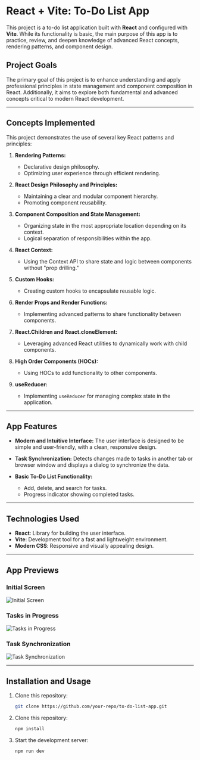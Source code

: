 # React + Vite: To-Do List App

This project is a to-do list application built with **React** and configured with **Vite**. While its functionality is basic, the main purpose of this app is to practice, review, and deepen knowledge of advanced React concepts, rendering patterns, and component design.

## Project Goals

The primary goal of this project is to enhance understanding and apply professional principles in state management and component composition in React. Additionally, it aims to explore both fundamental and advanced concepts critical to modern React development.

---

## Concepts Implemented

This project demonstrates the use of several key React patterns and principles:

1. **Rendering Patterns:**

   - Declarative design philosophy.
   - Optimizing user experience through efficient rendering.

2. **React Design Philosophy and Principles:**

   - Maintaining a clear and modular component hierarchy.
   - Promoting component reusability.

3. **Component Composition and State Management:**

   - Organizing state in the most appropriate location depending on its context.
   - Logical separation of responsibilities within the app.

4. **React Context:**

   - Using the Context API to share state and logic between components without "prop drilling."

5. **Custom Hooks:**

   - Creating custom hooks to encapsulate reusable logic.

6. **Render Props and Render Functions:**

   - Implementing advanced patterns to share functionality between components.

7. **React.Children and React.cloneElement:**

   - Leveraging advanced React utilities to dynamically work with child components.

8. **High Order Components (HOCs):**

   - Using HOCs to add functionality to other components.

9. **useReducer:**
   - Implementing `useReducer` for managing complex state in the application.

---

## App Features

- **Modern and Intuitive Interface:**
  The user interface is designed to be simple and user-friendly, with a clean, responsive design.

- **Task Synchronization:**
  Detects changes made to tasks in another tab or browser window and displays a dialog to synchronize the data.

- **Basic To-Do List Functionality:**
  - Add, delete, and search for tasks.
  - Progress indicator showing completed tasks.

---

## Technologies Used

- **React**: Library for building the user interface.
- **Vite**: Development tool for a fast and lightweight environment.
- **Modern CSS**: Responsive and visually appealing design.

---

## App Previews

### Initial Screen

![Initial Screen](./src/assets/preview/list_app_preview_2.png)

### Tasks in Progress

![Tasks in Progress](./src/assets/preview/list_app_preview_6.png)

### Task Synchronization

![Task Synchronization](./src/assets/preview/list_app_preview_4.png)

---

## Installation and Usage

1.  Clone this repository:

    ```bash
    git clone https://github.com/your-repo/to-do-list-app.git
    ```
2. Clone this repository:

    ```bash
    npm install
    ```

3. Start the development server:

    ```bash
    npm run dev
    ```
